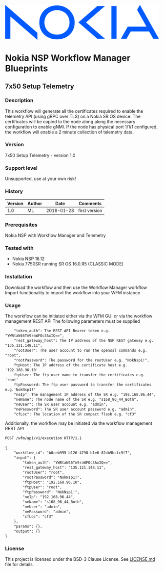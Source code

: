 ![NOKIA](https://raw.githubusercontent.com/nokia/nsp-workflow/master/logo.png)
# Nokia NSP Workflow Manager Blueprints
## 7x50 Setup Telemetry

### Description
This workflow will generate all the certificates required to enable the
telemetry API (using gRPC over TLS) on a Nokia SR OS device. The certificates
will be copied to the node along along the necessary configuration to enable
gNMI. If the node has physical port 1/1/1 configured, the workflow will enable
a 2 minute collection of telemetry data.

### Version
7x50 Setup Telemetry - version 1.0

### Support level
Unsupported, use at your own risk!

### History
|Version|Author|Date      |Comments     |
|-------|------|----------|-------------|
|   1.0 |  ML  |2019-01-28|first version|

### Prerequisites
Nokia NSP with Workflow Manager and Telemetry

### Tested with
* Nokia NSP 18.12
* Nokia 7750SR running SR OS 16.0.R5 (CLASSIC MODE)

### Installation
Download the workflow and then use the Workflow Manager workflow Import functionality to import the workflow into your WFM instance.

### Usage
The workflow can be initiated either via the WFM GUI or via the workflow management REST API
The following parameters must be supplied

```
    "token_auth": The REST API Bearer token e.g. "YWRtaW46Tm9raWFOc3AxIQ==",
    "rest_gateway_host": The IP address of the NSP REST gateway e.g. "135.121.148.11",
    "rootUser": The user account to run the openssl commands e.g. "root",
    "rootPassword": The password for the rootUser e.g. "NokNsp1!",
    ftpHost: The IP address of the certificate host e.g. '192.168.96.10'
    ftpUser: The ftp user name to transfer the certificates e.g. 'root'
    ftpPassword: The ftp user password to transfer the certificates e.g.'NokNsp1!'
    "neIp": The management IP address of the SR e.g. "192.168.96.44",
    "neName": The node name of the SR e.g. "s168_96_44_Both",
    "neUser": The SR user account e.g. "admin",
    "nePassword": The SR user account password e.g. "admin",
    "cfLoc": The location of the SR compact flash e.g. "cf3"
```

Additionally, the workflow may be initiated via the workflow management REST API

```
POST /wfm/api/v1/execution HTTP/1.1

{
    "workflow_id": "b0ceb995-b126-4798-b1e6-82db9bcfc9f7",
    "input": {
        "token_auth": "YWRtaW46Tm9raWFOc3AxIQ==",
        "rest_gateway_host": "135.121.148.11",
        "rootUser": "root",
        "rootPassword": "NokNsp1!",
        "ftpHost": "192.168.96.10",
        "ftpUser": "root",
        "ftpPassword": "NokNsp1!",
        "neIp": "192.168.96.44",
        "neName": "s168_96_44_Both",
        "neUser": "admin",
        "nePassword": "admin",
        "cfLoc": "cf3"
    },
    "params": {},
    "output": {}
}
```

### License
This project is licensed under the BSD-3 Clause License. See
[LICENSE.md](https://raw.githubusercontent.com/nokia/nsp-workflow/master/LICENSE.md) file for details.
